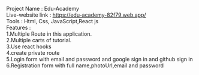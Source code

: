Project Name : Edu-Academy\
Live-website link : https://edu-academy-82f79.web.app/ \
Tools : Html, Css, JavaScript,React js\
Features : \
1.Multiple Route in this application.\
2.Multiple carts of tutorial.\
3.Use react hooks\
4.create private route\
5.Login form with email and password and google sign in and github sign in\
6.Registration form with full name,photoUrl,email and password 
